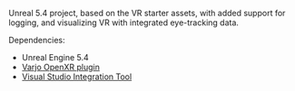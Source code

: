 Unreal 5.4 project, based on the VR starter assets, with added support for logging, and visualizing VR with integrated eye-tracking data.

Dependencies:
- Unreal Engine 5.4
- [Varjo OpenXR plugin](https://fab.com/s/5761f1f00efa)
- [Visual Studio Integration Tool](https://fab.com/s/81403d127574)


